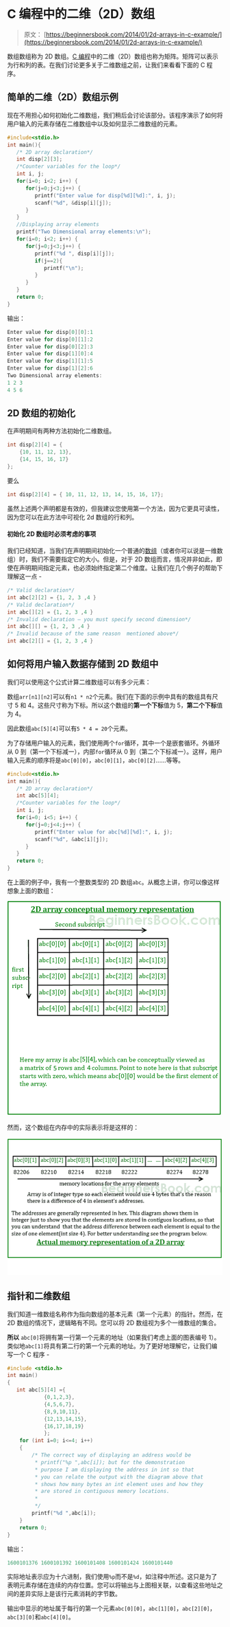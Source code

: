 # C 编程中的二维（2D）数组

> 原文： [https://beginnersbook.com/2014/01/2d-arrays-in-c-example/](https://beginnersbook.com/2014/01/2d-arrays-in-c-example/)

数组数组称为 2D 数组。[C 编程](https://beginnersbook.com/2014/01/c-tutorial-for-beginners-with-examples/)中的二维（2D）数组也称为矩阵。矩阵可以表示为行和列的表。在我们讨论更多关于二维数组之前，让我们来看看下面的 C 程序。

## 简单的二维（2D）数组示例

现在不用担心如何初始化二维数组，我们稍后会讨论该部分。该程序演示了如何将用户输入的元素存储在二维数组中以及如何显示二维数组的元素。

```c
#include<stdio.h>
int main(){
   /* 2D array declaration*/
   int disp[2][3];
   /*Counter variables for the loop*/
   int i, j;
   for(i=0; i<2; i++) {
      for(j=0;j<3;j++) {
         printf("Enter value for disp[%d][%d]:", i, j);
         scanf("%d", &disp[i][j]);
      }
   }
   //Displaying array elements
   printf("Two Dimensional array elements:\n");
   for(i=0; i<2; i++) {
      for(j=0;j<3;j++) {
         printf("%d ", disp[i][j]);
         if(j==2){
            printf("\n");
         }
      }
   }
   return 0;
}
```

输出：

```c
Enter value for disp[0][0]:1
Enter value for disp[0][1]:2
Enter value for disp[0][2]:3
Enter value for disp[1][0]:4
Enter value for disp[1][1]:5
Enter value for disp[1][2]:6
Two Dimensional array elements:
1 2 3 
4 5 6 

```

## 2D 数组的初始化

在声明期间有两种方法初始化二维数组。

```c
int disp[2][4] = {
    {10, 11, 12, 13},
    {14, 15, 16, 17}
};
```

要么

```c
int disp[2][4] = { 10, 11, 12, 13, 14, 15, 16, 17};
```

虽然上述两个声明都是有效的，但我建议您使用第一个方法，因为它更具可读性，因为您可以在此方法中可视化 2d 数组的行和列。

#### 初始化 2D 数组时必须考虑的事项

我们已经知道，当我们在声明期间初始化一个普通的[数组](https://beginnersbook.com/2014/01/c-arrays-example/)（或者你可以说是一维数组）时，我们不需要指定它的大小。但是，对于 2D 数组而言，情况并非如此，即使在声明期间指定元素，也必须始终指定第二个维度。让我们在几个例子的帮助下理解这一点 -

```c
/* Valid declaration*/
int abc[2][2] = {1, 2, 3 ,4 }  
/* Valid declaration*/ 
int abc[][2] = {1, 2, 3 ,4 }  
/* Invalid declaration – you must specify second dimension*/
int abc[][] = {1, 2, 3 ,4 }   
/* Invalid because of the same reason  mentioned above*/
int abc[2][] = {1, 2, 3 ,4 }
```

## 如何将用户输入数据存储到 2D 数组中

我们可以使用这个公式计算二维数组可以有多少元素：

数组`arr[n1][n2]`可以有`n1 * n2`个元素。我们在下面的示例中具有的数组具有尺寸 5 和 4。这些尺寸称为下标。所以这个数组的**第一个下标**值为 5，**第二个下标**值为 4。

因此数组`abc[5][4]`可以有`5 * 4 = 20`个元素。

为了存储用户输入的元素，我们使用两个`for`循环，其中一个是嵌套循环。外循环从 0 到（第一个下标减一），内部`for`循环从 0 到（第二个下标减一）。这样，用户输入元素的顺序将是`abc[0][0]`，`abc[0][1]`，`abc[0][2]`......等等。

```c
#include<stdio.h>
int main(){
   /* 2D array declaration*/
   int abc[5][4];
   /*Counter variables for the loop*/
   int i, j;
   for(i=0; i<5; i++) {
      for(j=0;j<4;j++) {
         printf("Enter value for abc[%d][%d]:", i, j);
         scanf("%d", &abc[i][j]);
      }
   }
   return 0;
}
```

在上面的例子中，我有一个整数类型的 2D 数组`abc`。从概念上讲，你可以像这样想象上面的数组：

![2D-array](img/16c51b63dbef6b319af703ad335cfede.jpg)

然而，这个数组在内存中的实际表示将是这样的：

![memory-2D-diagram](img/39692c60d40f27e0f2285f18a9cc4365.jpg)

## 指针和二维数组

我们知道一维数组名称作为指向数组的基本元素（第一个元素）的指针。然而，在 2D 数组的情况下，逻辑略有不同。您可以将 2D 数组视为多个一维数组的集合。

**所以** `abc[0]`将拥有第一行第一个元素的地址（如果我们考虑上面的图表编号 1）。
类似地`abc[1]`将具有第二行的第一个元素的地址。为了更好地理解它，让我们编写一个 C 程序 -

```c
#include <stdio.h>
int main()
{
   int abc[5][4] ={
            {0,1,2,3},
            {4,5,6,7},
            {8,9,10,11},
            {12,13,14,15},
            {16,17,18,19}
            };
    for (int i=0; i<=4; i++)
    {
        /* The correct way of displaying an address would be
         * printf("%p ",abc[i]); but for the demonstration
         * purpose I am displaying the address in int so that
         * you can relate the output with the diagram above that
         * shows how many bytes an int element uses and how they
         * are stored in contiguous memory locations.
         *
         */
    	printf("%d ",abc[i]);
    }
    return 0;
}

```

输出：

```c
1600101376 1600101392 1600101408 1600101424 1600101440
```

实际地址表示应为十六进制，我们使用`%p`而不是`%d`，如注释中所述。这只是为了表明元素存储在连续的内存位置。您可以将输出与上图相关联，以查看这些地址之间的差异实际上是该行元素消耗的字节数。

输出中显示的地址属于每行的第一个元素`abc[0][0]`，`abc[1][0]`，`abc[2][0]`，`abc[3][0]`和`abc[4][0]`。